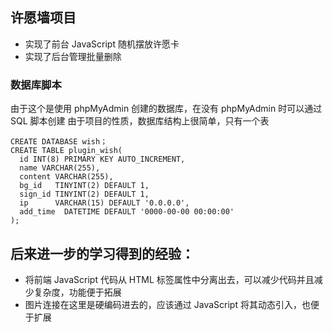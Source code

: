## 许愿墙项目
* 实现了前台 JavaScript 随机摆放许愿卡
* 实现了后台管理批量删除
### 数据库脚本
由于这个是使用 phpMyAdmin 创建的数据库，在没有 phpMyAdmin 时可以通过 SQL 脚本创建
由于项目的性质，数据库结构上很简单，只有一个表
```
CREATE DATABASE wish；
CREATE TABLE plugin_wish(
  id INT(8) PRIMARY KEY AUTO_INCREMENT,
  name VARCHAR(255),
  content VARCHAR(255),
  bg_id   TINYINT(2) DEFAULT 1,
  sign_id TINYINT(2) DEFAULT 1,
  ip      VARCHAR(15) DEFAULT '0.0.0.0',
  add_time  DATETIME DEFAULT '0000-00-00 00:00:00'
);
```

## 后来进一步的学习得到的经验：
* 将前端 JavaScript 代码从 HTML 标签属性中分离出去，可以减少代码并且减少复杂度，功能便于拓展
* 图片连接在这里是硬编码进去的，应该通过 JavaScript 将其动态引入，也便于扩展
